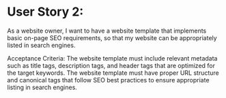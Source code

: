 # User Story 2:
As a website owner, I want to have a website template that implements basic on-page SEO requirements, so that my website can be appropriately listed in search engines.

Acceptance Criteria:
The website template must include relevant metadata such as title tags, description tags, and header tags that are optimized for the target keywords.
The website template must have proper URL structure and canonical tags that follow SEO best practices to ensure appropriate listing in search engines.
